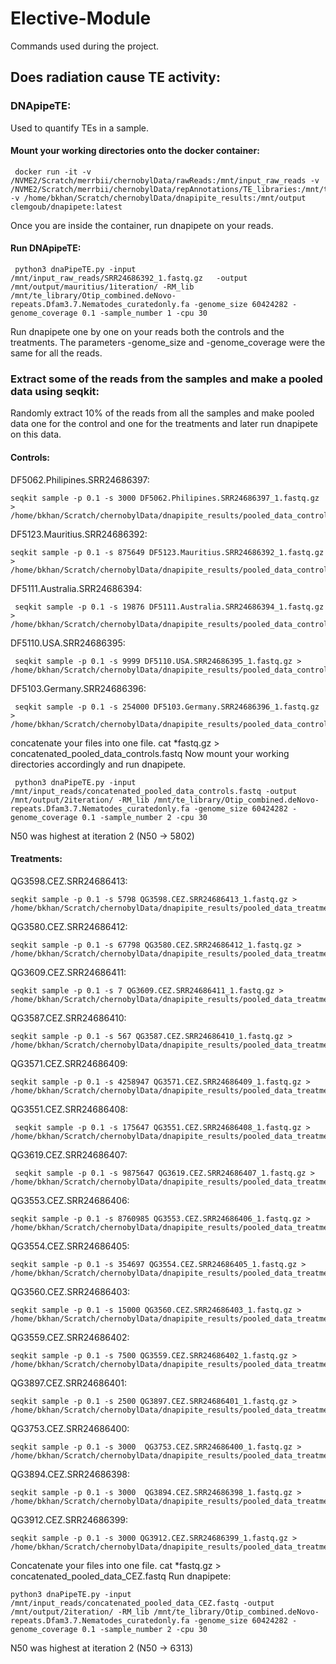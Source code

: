 # Elective-Module
Commands used during the project.
## Does radiation cause TE activity:
### DNApipeTE:
Used to quantify TEs in a sample.
#### Mount your working directories onto the docker container:
```
 docker run -it -v /NVME2/Scratch/merrbii/chernobylData/rawReads:/mnt/input_raw_reads -v /NVME2/Scratch/merrbii/chernobylData/repAnnotations/TE_libraries:/mnt/te_library -v /home/bkhan/Scratch/chernobylData/dnapipite_results:/mnt/output clemgoub/dnapipete:latest
```
Once you are inside the container, run dnapipete on your reads.
#### Run DNApipeTE:
```
 python3 dnaPipeTE.py -input /mnt/input_raw_reads/SRR24686392_1.fastq.gz   -output /mnt/output/mauritius/1iteration/ -RM_lib /mnt/te_library/Otip_combined.deNovo-repeats.Dfam3.7.Nematodes_curatedonly.fa -genome_size 60424282 -genome_coverage 0.1 -sample_number 1 -cpu 30
```
Run dnapipete one by one on your reads both the controls and the treatments. The parameters -genome_size and -genome_coverage were the same for all the reads.
### Extract some of the reads from the samples and make a pooled data using seqkit:
Randomly extract 10% of the reads from all the samples and make pooled data one for the control and one for the treatments and later run dnapipete on this data.
#### Controls:
DF5062.Philipines.SRR24686397:
```
seqkit sample -p 0.1 -s 3000 DF5062.Philipines.SRR24686397_1.fastq.gz > /home/bkhan/Scratch/chernobylData/dnapipite_results/pooled_data_controls/subsampled.DF5062.Philipines.SRR24686397_1.fastq.gz
```
DF5123.Mauritius.SRR24686392:
```
seqkit sample -p 0.1 -s 875649 DF5123.Mauritius.SRR24686392_1.fastq.gz > /home/bkhan/Scratch/chernobylData/dnapipite_results/pooled_data_controls/subsampled.DF5123.Mauritius.SRR24686392_1.fastq.gz
```
DF5111.Australia.SRR24686394:
```
 seqkit sample -p 0.1 -s 19876 DF5111.Australia.SRR24686394_1.fastq.gz > /home/bkhan/Scratch/chernobylData/dnapipite_results/pooled_data_controls/subsampled.DF5111.Australia.SRR24686394_1.fastq.gz
```
DF5110.USA.SRR24686395:
```
 seqkit sample -p 0.1 -s 9999 DF5110.USA.SRR24686395_1.fastq.gz > /home/bkhan/Scratch/chernobylData/dnapipite_results/pooled_data_controls/subsampled.DF5110.USA.SRR24686395_1.fastq.gz
```
DF5103.Germany.SRR24686396:
```
 seqkit sample -p 0.1 -s 254000 DF5103.Germany.SRR24686396_1.fastq.gz > /home/bkhan/Scratch/chernobylData/dnapipite_results/pooled_data_controls/subsampled.DF5103.Germany.SRR24686396_1.fastq.gz
```
concatenate your files into one file.
cat *fastq.gz > concatenated_pooled_data_controls.fastq
Now mount your working directories accordingly and run dnapipete.
```
 python3 dnaPipeTE.py -input /mnt/input_reads/concatenated_pooled_data_controls.fastq -output /mnt/output/2iteration/ -RM_lib /mnt/te_library/Otip_combined.deNovo-repeats.Dfam3.7.Nematodes_curatedonly.fa -genome_size 60424282 -genome_coverage 0.1 -sample_number 2 -cpu 30
```
N50 was highest at iteration 2 (N50 -> 5802)

#### Treatments:
QG3598.CEZ.SRR24686413:
```
seqkit sample -p 0.1 -s 5798 QG3598.CEZ.SRR24686413_1.fastq.gz > /home/bkhan/Scratch/chernobylData/dnapipite_results/pooled_data_treatments/subsampled.QG3598.CEZ.SRR24686413_1.fastq.gz
```
QG3580.CEZ.SRR24686412:
```
seqkit sample -p 0.1 -s 67798 QG3580.CEZ.SRR24686412_1.fastq.gz > /home/bkhan/Scratch/chernobylData/dnapipite_results/pooled_data_treatments/subsampled.QG3580.CEZ.SRR24686412_1.fastq.gz
```
QG3609.CEZ.SRR24686411:
```
seqkit sample -p 0.1 -s 7 QG3609.CEZ.SRR24686411_1.fastq.gz > /home/bkhan/Scratch/chernobylData/dnapipite_results/pooled_data_treatments/subsampled.QG3609.CEZ.SRR24686411_1.fastq.gz
```
QG3587.CEZ.SRR24686410:
```
seqkit sample -p 0.1 -s 567 QG3587.CEZ.SRR24686410_1.fastq.gz > /home/bkhan/Scratch/chernobylData/dnapipite_results/pooled_data_treatments/subsampled.QG3587.CEZ.SRR24686410_1.fastq.gz
```
QG3571.CEZ.SRR24686409:
```
seqkit sample -p 0.1 -s 4258947 QG3571.CEZ.SRR24686409_1.fastq.gz > /home/bkhan/Scratch/chernobylData/dnapipite_results/pooled_data_treatments/subsampled.QG3571.CEZ.SRR24686409_1.fastq.gz
```
QG3551.CEZ.SRR24686408:
```
 seqkit sample -p 0.1 -s 175647 QG3551.CEZ.SRR24686408_1.fastq.gz > /home/bkhan/Scratch/chernobylData/dnapipite_results/pooled_data_treatments/subsampled.QG3551.CEZ.SRR24686408_1.fastq.gz
```
QG3619.CEZ.SRR24686407:
```
 seqkit sample -p 0.1 -s 9875647 QG3619.CEZ.SRR24686407_1.fastq.gz > /home/bkhan/Scratch/chernobylData/dnapipite_results/pooled_data_treatments/subsampled.QG3619.CEZ.SRR24686407_1.fastq.gz
```
QG3553.CEZ.SRR24686406:
```
seqkit sample -p 0.1 -s 8760985 QG3553.CEZ.SRR24686406_1.fastq.gz > /home/bkhan/Scratch/chernobylData/dnapipite_results/pooled_data_treatments/subsampled.QG3553.CEZ.SRR24686406_1.fastq.gz
```
QG3554.CEZ.SRR24686405:
```
seqkit sample -p 0.1 -s 354697 QG3554.CEZ.SRR24686405_1.fastq.gz > /home/bkhan/Scratch/chernobylData/dnapipite_results/pooled_data_treatments/subsampled.QG3554.CEZ.SRR24686405_1.fastq.gz
```
QG3560.CEZ.SRR24686403:
```
seqkit sample -p 0.1 -s 15000 QG3560.CEZ.SRR24686403_1.fastq.gz > /home/bkhan/Scratch/chernobylData/dnapipite_results/pooled_data_treatments/subsampled.QG3560.CEZ.SRR24686403_1.fastq.gz
```
QG3559.CEZ.SRR24686402:
```
seqkit sample -p 0.1 -s 7500 QG3559.CEZ.SRR24686402_1.fastq.gz > /home/bkhan/Scratch/chernobylData/dnapipite_results/pooled_data_treatments/subsampled.QG3559.CEZ.SRR24686402_1.fastq.gz
```
QG3897.CEZ.SRR24686401:
```
seqkit sample -p 0.1 -s 2500 QG3897.CEZ.SRR24686401_1.fastq.gz > /home/bkhan/Scratch/chernobylData/dnapipite_results/pooled_data_treatments/subsampled.QG3897.CEZ.SRR24686401_1.fastq.gz
```
QG3753.CEZ.SRR24686400:
```
seqkit sample -p 0.1 -s 3000  QG3753.CEZ.SRR24686400_1.fastq.gz > /home/bkhan/Scratch/chernobylData/dnapipite_results/pooled_data_treatments/subsampled.QG3753.CEZ.SRR24686400_1.fastq.gz
```
QG3894.CEZ.SRR24686398:
```
seqkit sample -p 0.1 -s 3000  QG3894.CEZ.SRR24686398_1.fastq.gz > /home/bkhan/Scratch/chernobylData/dnapipite_results/pooled_data_treatments/subsampled.QG3894.CEZ.SRR24686398_1.fastq.gz
```
QG3912.CEZ.SRR24686399:
```
seqkit sample -p 0.1 -s 3000 QG3912.CEZ.SRR24686399_1.fastq.gz > /home/bkhan/Scratch/chernobylData/dnapipite_results/pooled_data_treatments/subsampled.QG3912.CEZ.SRR24686399_1.fastq.gz
```
Concatenate your files into one file.
cat *fastq.gz > concatenated_pooled_data_CEZ.fastq 
Run dnapipete:
```
python3 dnaPipeTE.py -input /mnt/input_reads/concatenated_pooled_data_CEZ.fastq -output /mnt/output/2iteration/ -RM_lib /mnt/te_library/Otip_combined.deNovo-repeats.Dfam3.7.Nematodes_curatedonly.fa -genome_size 60424282 -genome_coverage 0.1 -sample_number 2 -cpu 30
```
N50 was highest at iteration 2 (N50  -> 6313)






